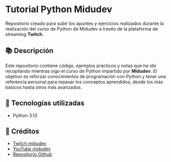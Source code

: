 # Tutorial Python Midudev

Repositorio creado para subir los apuntes y ejercicios realizados durante la realización del curso de Python de Midudev a través de la plataforma de streaming **Twitch**.

## 📚 Descripción

Este repositorio contiene código, ejemplos prácticos y notas que he ido recopilando mientras sigo el curso de Python impartido por **Midudev**. El objetivo es reforzar conocimientos de programación con Python y tener una referencia personal para repasar los conceptos aprendidos, desde los más básicos hasta otros más avanzados.

## 🧰 Tecnologías utilizadas

- Python 3.13

## 🎥 Créditos

- [Twitch midudev](https://www.twitch.tv/midudev)
- [YouTube midudev](https://www.youtube.com/@midudev)
- [Repositorio Github](https://github.com/midudev/curso-python)
